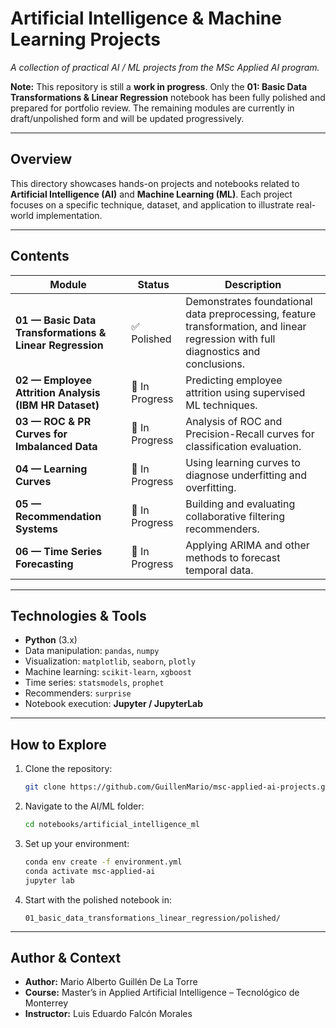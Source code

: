 # Artificial Intelligence & Machine Learning Projects  

_A collection of practical AI / ML projects from the MSc Applied AI program._  

 **Note:** This repository is still a **work in progress**. Only the **01: Basic Data Transformations & Linear Regression** notebook has been fully polished and prepared for portfolio review. The remaining modules are currently in draft/unpolished form and will be updated progressively.  

---

## Overview  
This directory showcases hands-on projects and notebooks related to **Artificial Intelligence (AI)** and **Machine Learning (ML)**. Each project focuses on a specific technique, dataset, and application to illustrate real-world implementation.  

---

## Contents  

| Module | Status | Description |
|--------|--------|-------------|
| **01 — Basic Data Transformations & Linear Regression** | ✅ Polished | Demonstrates foundational data preprocessing, feature transformation, and linear regression with full diagnostics and conclusions. |
| **02 — Employee Attrition Analysis (IBM HR Dataset)** | 🚧 In Progress | Predicting employee attrition using supervised ML techniques. |
| **03 — ROC & PR Curves for Imbalanced Data** | 🚧 In Progress | Analysis of ROC and Precision-Recall curves for classification evaluation. |
| **04 — Learning Curves** | 🚧 In Progress | Using learning curves to diagnose underfitting and overfitting. |
| **05 — Recommendation Systems** | 🚧 In Progress | Building and evaluating collaborative filtering recommenders. |
| **06 — Time Series Forecasting** | 🚧 In Progress | Applying ARIMA and other methods to forecast temporal data. |

---

## Technologies & Tools  
- **Python** (3.x)  
- Data manipulation: `pandas`, `numpy`  
- Visualization: `matplotlib`, `seaborn`, `plotly`  
- Machine learning: `scikit-learn`, `xgboost`  
- Time series: `statsmodels`, `prophet`  
- Recommenders: `surprise`  
- Notebook execution: **Jupyter / JupyterLab**  

---

## How to Explore  

1. Clone the repository:  
   ```bash
   git clone https://github.com/GuillenMario/msc-applied-ai-projects.git
   ```
2. Navigate to the AI/ML folder:  
   ```bash
   cd notebooks/artificial_intelligence_ml
   ```
3. Set up your environment:  
   ```bash
   conda env create -f environment.yml
   conda activate msc-applied-ai
   jupyter lab
   ```
4. Start with the polished notebook in:  
   ```
   01_basic_data_transformations_linear_regression/polished/
   ```  

---

## Author & Context  
- **Author:** Mario Alberto Guillén De La Torre  
- **Course:** Master’s in Applied Artificial Intelligence – Tecnológico de Monterrey  
- **Instructor:** Luis Eduardo Falcón Morales  
